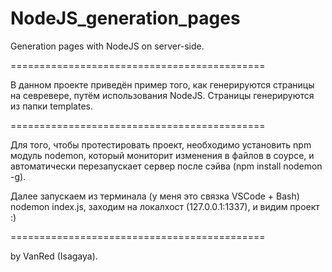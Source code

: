 # NodeJS_generation_pages
Generation pages with NodeJS on server-side.

============================================

В данном проекте приведён пример того, как генерируются страницы на севревере,
путём использования NodeJS. Страницы генерируются из папки templates.

============================================

Для того, чтобы протестировать проект, необходимо установить npm модуль 
nodemon, который мониторит изменения в файлов в соурсе, и автоматически
перезапускает сервер после сэйва (npm install nodemon -g).

Далее запускаем из терминала (у меня это связка VSCode + Bash) nodemon index.js,
заходим на локалхост (127.0.0.1:1337), и видим проект :)

============================================

by VanRed (Isagaya).
